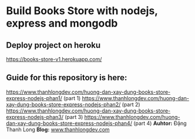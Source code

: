# Build Books Store with nodejs, express and mongodb

## Deploy project on heroku
https://books-store-v1.herokuapp.com/

## Guide for this repository is here:
https://www.thanhlongdev.com/huong-dan-xay-dung-books-store-express-nodejs-phan1/ (part 1)
https://www.thanhlongdev.com/huong-dan-xay-dung-books-store-express-nodejs-phan2/ (part 2)
https://www.thanhlongdev.com/huong-dan-xay-dung-books-store-express-nodejs-phan3/ (part 3)
https://www.thanhlongdev.com/huong-dan-xay-dung-books-store-express-nodejs-phan4/ (part 4)
**Auhtor:** Đặng Thanh Long
**Blog:** www.thanhlongdev.com
